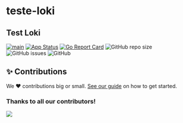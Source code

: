 # teste-loki 
## Test Loki


[![main](https://github.com/analect/teste-loki/actions/workflows/main.yml/badge.svg)](https://github.com/analect/teste-loki/actions/workflows/main.yml)
[![App Status](https://argocd.diegoluisi.eti.br/api/badge?name=dev-teste-loki&revision=true)](https://argocd.diegoluisi.eti.br/applications/dev-teste-loki)
[![Go Report Card](https://goreportcard.com/badge/github.com/analect/teste-loki)](https://goreportcard.com/report/github.com/analect/teste-loki)
![GitHub repo size](https://img.shields.io/github/repo-size/analect/teste-loki)
![GitHub issues](https://img.shields.io/github/issues/analect/teste-loki)
![GitHub](https://img.shields.io/github/license/analect/teste-loki)


## ✨ Contributions

We ❤️ contributions big or small. [See our guide](contributing.md) on how to get started.

### Thanks to all our contributors!

<a href="https://github.com/analect/teste-loki/graphs/contributors">
  <img src="https://contrib.rocks/image?repo=analect/teste-loki" />
</a>
